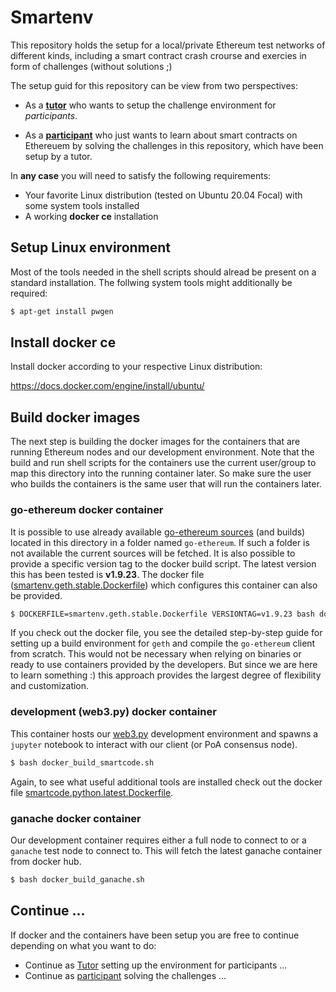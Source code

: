 # Smartenv

This repository holds the setup for a local/private Ethereum test networks of different kinds,
including a smart contract crash crourse and exercies in form of challenges (without solutions ;)

The setup guid for this repository can be view from two perspectives:

* As a **[tutor](./README_TUTOR.md)** who wants to setup the challenge environment for *participants*.

* As a **[participant](./general_info/README.md})** who just wants to learn about smart contracts on Ethereuem 
by solving the challenges in this repository, which have been setup by a tutor. 

In **any case** you will need to satisfy the following requirements: 
* Your favorite Linux distribution (tested on Ubuntu 20.04 Focal) with some system tools installed 
* A working **docker ce** installation

## Setup Linux environment

Most of the tools needed in the shell scripts should alread be present 
on a standard installation. The follwing system tools might additionally 
be required:
```bash
$ apt-get install pwgen
```

## Install docker ce 

Install docker according to your respective Linux distribution:

https://docs.docker.com/engine/install/ubuntu/

## Build docker images

The next step is building the docker images for the containers that are running Ethereum nodes and our development environment. Note that the build and run shell scripts for the containers use 
the current user/group to map this directory into the running container later. 
So make sure the user who builds the containers is the same user that will run the containers later. 

### go-ethereum docker container
It is possible to use already available [go-ethereum sources]() (and builds) located in this directory
in a folder named `go-ethereum`. 
If such a folder is not available the current sources will be fetched. 
It is also possible to provide a specific version tag to the docker build script. 
The latest version this has been tested is **v1.9.23**.
The docker file ([smartenv.geth.stable.Dockerfile](./smartenv.geth.stable.Dockerfile)) which configures this container can also be provided.

```bash
$ DOCKERFILE=smartenv.geth.stable.Dockerfile VERSIONTAG=v1.9.23 bash docker_build_smartenv.sh
```

If you check out the docker file, you see the detailed step-by-step guide for setting up a build environment for `geth` and compile the `go-ethereum` client from scratch. 
This would not be necessary when relying on binaries or ready to use containers provided by the developers. But since we are here to learn something :) this approach provides the largest degree of flexibility and customization. 


### development (web3.py) docker container 
This container hosts our [web3.py](https://pypi.org/project/web3/) development environment and spawns a `jupyter` notebook to interact with our client (or PoA consensus node). 

```bash
$ bash docker_build_smartcode.sh
```

Again, to see what useful additional tools are installed check out the docker file [smartcode.python.latest.Dockerfile](./smartcode.python.latest.Dockerfile).


### ganache docker container 
Our development container requires either a full node to connect to or a `ganache` test node
to connect to. This will fetch the latest ganache container from docker hub. 

```bash
$ bash docker_build_ganache.sh
```


## Continue ...

If docker and the containers have been setup you are free to continue depending on what you want to do:

* Continue as [Tutor](./README_TUTOR.md) setting up the environment for participants ...
* Continue as [participant](./general_info/README.md}) solving the challenges ... 

